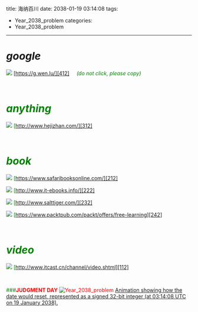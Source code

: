 title: 海纳百川
date: 2038-01-19 03:14:08
tags:
 - Year_2038_problem
categories:
 - Year_2038_problem
---

# __*google*__

![][411]
[https://g.wen.lu/][412] &nbsp;&nbsp;&nbsp;&nbsp;<font color='green'>*(do not click, please copy)*

<br/>


# __*anything*__

![][311]
[http://www.hejizhan.com/][312]

<br/>



# __*book*__

![][211]
[https://www.safaribooksonline.com/][212]

![][221]
[http://www.it-ebooks.info/][222]

![][231]
[http://www.salttiger.com/][232]

![][241]
[https://www.packtpub.com/packt/offers/free-learning][242]

<br/>


# __*video*__

![][111]
[http://www.itcast.cn/channel/video.shtml][112]

<br/>



###<font color='red'>__JUDGMENT DAY__
![Year_2038_problem][1000]
[Animation showing how the date would reset, represented as a signed 32-bit integer (at 03:14:08 UTC on 19 January 2038).][999]



[111]:/../logos/it_cast.png

[211]:/../logos/safari.png
[221]:/../logos/it_ebooks.png
[231]:/../logos/salttiger.png
[241]:/../logos/packtpub.png

[311]:/../logos/hejizhan.png

[411]:/../logos/google.png



[112]:http://www.itcast.cn/channel/video.shtml

[212]:https://www.safaribooksonline.com/
[222]:http://www.it-ebooks.info/
[232]:http://www.salttiger.com/
[242]:https://www.packtpub.com/packt/offers/free-learning

[312]:http://www.hejizhan.com/

[412]:https://g.wen.lu/


[999]:https://en.wikipedia.org/wiki/Year_2038_problem
[1000]:/../logos/Year_2038_problem.gif
